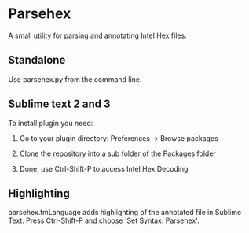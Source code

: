 # Parsehex

A small utility for parsing and annotating Intel Hex files.

## Standalone

Use parsehex.py from the command line.

## Sublime text 2 and 3

To install plugin you need:

1) Go to your plugin directory: Preferences -> Browse packages

2) Clone the repository into a sub folder of the Packages folder

3) Done, use Ctrl-Shift-P to access Intel Hex Decoding

## Highlighting

parsehex.tmLanguage adds highlighting of the annotated file in Sublime Text. Press Ctrl-Shift-P and choose 'Set Syntax: Parsehex'.
